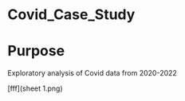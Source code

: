 # Covid_Case_Study


# Purpose
  
  Exploratory analysis of Covid data from 2020-2022 
  
  [fff](sheet 1.png)
